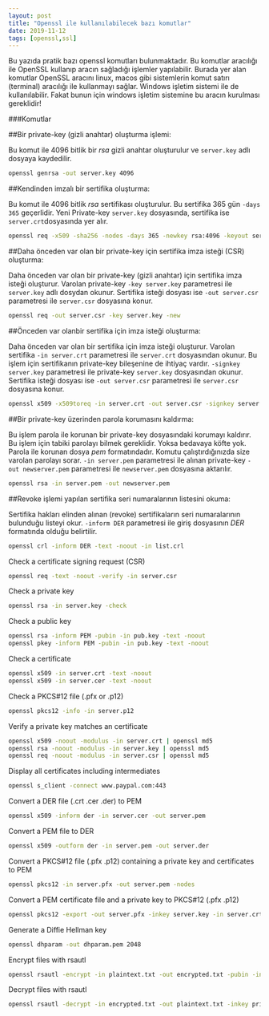 ```yaml
---
layout: post
title: "Openssl ile kullanılabilecek bazı komutlar"
date: 2019-11-12
tags: [openssl,ssl]
---
```


Bu yazıda pratik bazı openssl komutları bulunmaktadır. Bu komutlar aracılığı ile OpenSSL kullanıp aracın sağladığı işlemler yapılabilir.
Burada yer alan komutlar OpenSSL aracını linux, macos gibi sistemlerin komut satırı (terminal) aracılığı ile kullanmayı sağlar. Windows 
işletim sistemi ile de kullanılabilir. Fakat bunun için windows işletim sistemine bu aracın kurulması gereklidir!

###Komutlar

##Bir private-key (gizli anahtar) oluşturma işlemi:

Bu komut ile 4096 bitlik bir *rsa* gizli anahtar oluşturulur ve `server.key` adlı dosyaya kaydedilir.

```sh
openssl genrsa -out server.key 4096
```

##Kendinden imzalı bir sertifika oluşturma:

Bu komut ile 4096 bitlik *rsa* sertifikası oluşturulur. Bu sertifika 365 gün `-days 365` geçerlidir. Yeni Private-key `server.key` 
dosyasında, sertifika ise `server.crt`dosyasında yer alır.

```sh
openssl req -x509 -sha256 -nodes -days 365 -newkey rsa:4096 -keyout server.key -out server.crt
```

##Daha önceden var olan bir private-key için sertifika imza isteği (CSR) oluşturma:

Daha önceden var olan bir private-key (gizli anahtar) için sertifika imza isteği oluşturur. Varolan private-key `-key server.key` 
parametresi ile `server.key` adlı dosydan okunur. Sertifika isteği dosyası ise `-out server.csr` parametresi ile `server.csr` 
dosyasına konur.

```sh
openssl req -out server.csr -key server.key -new
```

##Önceden var olanbir sertifika için imza isteği oluşturma:

Daha önceden var olan bir sertifika için imza isteği oluşturur. Varolan sertifika `-in server.crt` parametresi ile `server.crt` 
dosyasından okunur. Bu işlem için sertifikanın private-key bileşenine de ihtiyaç vardır. `-signkey server.key` parametresi ile 
private-key `server.key` dosyasından okunur. Sertifika isteği dosyası ise `-out server.csr` parametresi ile `server.csr` 
dosyasına konur.

```sh
openssl x509 -x509toreq -in server.crt -out server.csr -signkey server.key
```

##Bir private-key üzerinden parola korumasını kaldırma:

Bu işlem parola ile korunan bir private-key dosyasındaki korumayı kaldırır. Bu işlem için tabiki parolayı bilmek gereklidir. Yoksa
bedavaya köfte yok. Parola ile korunan dosya *pem* formatındadır. Komutu çalıştırdığınızda size varolan parolayı sorar. `-in server.pem`
parametresi ile alınan private-key `-out newserver.pem` parametresi ile `newserver.pem` dosyasına aktarılır.

```sh
openssl rsa -in server.pem -out newserver.pem
```


##Revoke işlemi yapılan sertifika seri numaralarının listesini okuma:

Sertifika hakları elinden alınan (revoke) sertifikaların seri numaralarının bulunduğu listeyi okur. `-inform DER` parametresi ile giriş
dosyasının *DER* formatında olduğu belirtilir. 

```sh
openssl crl -inform DER -text -noout -in list.crl
```


Check a certificate signing request (CSR)

```sh
openssl req -text -noout -verify -in server.csr
```


Check a private key

```sh
openssl rsa -in server.key -check
```


Check a public key

```sh
openssl rsa -inform PEM -pubin -in pub.key -text -noout
openssl pkey -inform PEM -pubin -in pub.key -text -noout
```


Check a certificate

```sh
openssl x509 -in server.crt -text -noout
openssl x509 -in server.cer -text -noout
```


Check a PKCS#12 file (.pfx or .p12)

```sh
openssl pkcs12 -info -in server.p12
```


Verify a private key matches an certificate

```sh
openssl x509 -noout -modulus -in server.crt | openssl md5
openssl rsa -noout -modulus -in server.key | openssl md5
openssl req -noout -modulus -in server.csr | openssl md5
```


Display all certificates including intermediates

```sh
openssl s_client -connect www.paypal.com:443
```


Convert a DER file (.crt .cer .der) to PEM

```sh
openssl x509 -inform der -in server.cer -out server.pem
```


Convert a PEM file to DER

```sh
openssl x509 -outform der -in server.pem -out server.der
```


Convert a PKCS#12 file (.pfx .p12) containing a private key and certificates to PEM

```sh
openssl pkcs12 -in server.pfx -out server.pem -nodes
```


Convert a PEM certificate file and a private key to PKCS#12 (.pfx .p12)

```sh
openssl pkcs12 -export -out server.pfx -inkey server.key -in server.crt -certfile CACert.crt
```


Generate a Diffie Hellman key

```sh
openssl dhparam -out dhparam.pem 2048
```


Encrypt files with rsautl

```sh
openssl rsautl -encrypt -in plaintext.txt -out encrypted.txt -pubin -inkey pubkey.pem
```


Decrypt files with rsautl

```sh
openssl rsautl -decrypt -in encrypted.txt -out plaintext.txt -inkey privkey.pem
```
